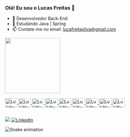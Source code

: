 ### Olá! Eu sou o Lucas Freitas 👋


- 🔭 Desenvolvedor Back-End
- 🌱 Estudando Java | Spring
- 📫 Contate-me no email: lucafreitasilva@gmail.com

<div>
  <a href="https://github.com/luccasilvx">
  <img height="180em" src="https://github-readme-stats.vercel.app/api/top-langs/?username=luccasilvx&layout=compact&langs_count=16&theme=dracula"/>
</div>

<div style="display: inline_block"><br>
  <img align="center" alt="Lucas-CSS" height="30" width="40" src="https://cdn.jsdelivr.net/gh/devicons/devicon@latest/icons/css3/css3-original.svg"/>
  <img align="center" alt="Lucas-CSS" height="30" width="40" src="https://cdn.jsdelivr.net/gh/devicons/devicon@latest/icons/html5/html5-original.svg"/>
  <img align="center" alt="Lucas-CSS" height="30" width="40" src="https://cdn.jsdelivr.net/gh/devicons/devicon@latest/icons/javascript/javascript-original.svg" />
  <img align="center" alt="Lucas-CSS" height="30" width="40" src="https://cdn.jsdelivr.net/gh/devicons/devicon@latest/icons/python/python-original.svg" />
  <img align="center" alt="Lucas-CSS" height="30" width="40" src="https://cdn.jsdelivr.net/gh/devicons/devicon@latest/icons/java/java-original-wordmark.svg" />
  <img align="center" alt="Lucas-CSS" height="30" width="40" src="https://cdn.jsdelivr.net/gh/devicons/devicon@latest/icons/spring/spring-original-wordmark.svg" />
  <img align="center" alt="Lucas-CSS" height="30" width="40" src="https://cdn.jsdelivr.net/gh/devicons/devicon@latest/icons/postman/postman-original-wordmark.svg" />
  <img align="center" alt="Lucas-CSS" height="30" width="40" src="https://cdn.jsdelivr.net/gh/devicons/devicon@latest/icons/git/git-original-wordmark.svg" />
  <img align="center" alt="Lucas-CSS" height="30" width="40" src="https://cdn.jsdelivr.net/gh/devicons/devicon@latest/icons/mysql/mysql-original-wordmark.svg" />              </div>

##

<div>
  <a href="mailto:lucafreitasilva@gmail.com"><img src="https://img.shields.io/badge/Gmail-D14836?style=for-the-badge&logo=gmail&logoColor=white" target="_blank"></a>
  <a href="https://www.linkedin.com/in/luc4s-freit4s" target="_blank"><img src="https://img.shields.io/badge/LinkedIn-0077B5?style=for-the-badge&logo=linkedin&logoColor=white" alt="LinkedIn" target="_blank"></a>

  ![Snake animation](https://github.com/luccasilvx/luccasilvx/blob/output/github-contribution-grid-snake.svg)
  
</div>

  
